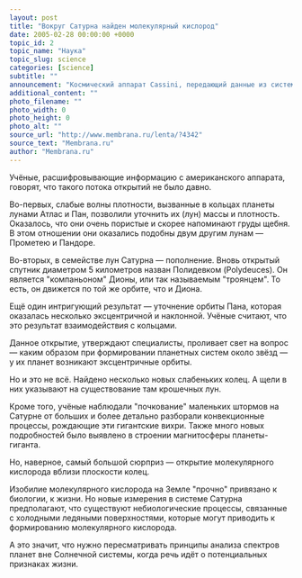 ```yaml
---
layout: post
title: "Вокруг Сатурна найден молекулярный кислород"
date: 2005-02-28 00:00:00 +0000
topic_id: 2
topic_name: "Наука"
topic_slug: science
categories: [science]
subtitle: ""
announcement: "Космический аппарат Cassini, передающий данные из системы Сатурна, продолжает преподносить сюрпризы. В новых опубликованных результатах исследований — новые кольца и луна, разделяющиеся шторма и молекулярный кислород."
additional_content: ""
photo_filename: ""
photo_width: 0
photo_height: 0
photo_alt: ""
source_url: "http://www.membrana.ru/lenta/?4342"
source_text: "Membrana.ru"
author: "Membrana.ru"
---
```

Учёные, расшифровывающие информацию с американского аппарата, говорят, что такого потока открытий не было давно.

Во-первых, слабые волны плотности, вызванные в кольцах планеты лунами Атлас и Пан, позволили уточнить их (лун) массы и плотность. Оказалось, что они очень пористые и скорее напоминают груды щебня. В этом отношении они оказались подобны двум другим лунам — Прометею и Пандоре.

Во-вторых, в семействе лун Сатурна — пополнение. Вновь открытый спутник диаметром 5 километров назван Полидевком (Polydeuces). Он является "компаньоном" Дионы, или так называемым "троянцем". То есть, он движется по той же орбите, что и Диона.

Ещё один интригующий результат — уточнение орбиты Пана, которая оказалась несколько эксцентричной и наклонной. Учёные считают, что это результат взаимодействия с кольцами.

Данное открытие, утверждают специалисты, проливает свет на вопрос — каким образом при формировании планетных систем около звёзд — у их планет возникают эксцентричные орбиты.

Но и это не всё. Найдено несколько новых слабеньких колец. А щели в них указывают на существование там крошечных лун.

Кроме того, учёные наблюдали "почкование" маленьких штормов на Сатурне от больших и более детально разборали конвекционные процессы, рождающие эти гигантские вихри. Также много новых подробностей было выявлено в строении магнитосферы планеты-гиганта.

Но, наверное, самый большой сюрприз — открытие молекулярного кислорода вблизи плоскости колец.

Изобилие молекулярного кислорода на Земле "прочно" привязано к биологии, к жизни. Но новые измерения в системе Сатурна предполагают, что существуют небиологические процессы, связанные с холодными ледяными поверхностями, которые могут приводить к формированию молекулярного кислорода.

А это значит, что нужно пересматривать принципы анализа спектров планет вне Солнечной системы, когда речь идёт о потенциальных признаках жизни.
